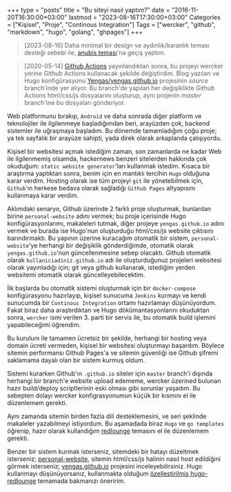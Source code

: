 +++
type = "posts"
title = "Bu siteyi nasıl yaptım?"
date = "2016-11-20T16:30:00+03:00"
lastmod = "2023-08-16T17:30:00+03:00"
Categories = ["Kişisel", "Proje", "Continous Integration"]
Tags = ["wercker", "github", "markdown", "hugo", "golang", "ghpages"]
+++

> [2023-08-16] Daha minimal bir design ve aydınlık/karanlık teması desteği sebebi ile, [anubis teması](https://github.com/Mitrichius/hugo-theme-anubis)'na geçiş yaptım.

> [2020-05-14] [Github Actions](https://github.com/features/actions) yayınlandıktan sonra, bu projeyi wercker yerine Github Actions kullanacak şekilde değiştirdim. Blog yazıları ve Hugo konfigürasyonu [Yengas/yengas.github.io](https://github.com/Yengas/yengas.github.io/tree/source) projesinin *source* branch'inde yer alıyor. Bu branch'de yapılan her değişiklikte Github Actions html/css/js dosyalarını oluşturup, aynı projenin *master* branch'ine bu dosyaları gönderiyor.

Web platformunu bırakıp, `Android` ve daha sonrada diğer platform ve teknolojiler ile ilgilenmeye başladığımdan beri, arayüzden çok, backend sistemler ile uğraşmaya başladım. Bu dönemde tamamladığım çoğu proje; ya tek sayfalık bir arayüze sahipti, yada direk olarak arkaplanda çalışıyordu.

Kişisel bir websitesi açmak istediğim zaman, son zamanlarda ne kadar Web ile ilgilenmemiş olsamda, hackernews benzeri sitelerden hakkında çok okuduğum: `static website generator`'ları kullanmak istedim. Kısaca bir araştırma yaptıktan sonra, benim için en mantıklı tercihin `Hugo` olduğuna karar verdim. Hosting olarak ise tüm projeyi `git` ile yönetebilmek için, `Github`'ın herkese bedava olarak sağladığı `Github Pages` altyapısını kullanmaya karar verdim.

Aklımdaki senaryo, Github üzerinde 2 farklı proje oluşturmak, bunlardan birine `personal-website` adını vermek; bu proje içerisinde Hugo konfigürasyonlarımı, makaleleri tutmak, diğer projeye `yengas.github.io` adını vermek ve burada ise Hugo'nun oluşturduğu html/css/js website çıktısını barındırmaktı. Bu yapının üzerine kuracağım otomatik bir sistem, `personal-website`'ye herhangi bir değişiklik gönderdiğimde, otomatik olarak `yengas.github.io`'nun güncellenmesine sebep olacaktı. Github otomatik olarak `kullaniciadiniz.github.io` adı ile oluşturduğunuz projeleri websitesi olarak yayınladığı için; git veya github kullanarak, istediğim yerden websitemi otomatik olarak güncelleyebilecektim.

İlk başlarda bu otomatik sistemi oluşturmak için bir `docker-compose` konfigürasyonu hazırlayıp, kişisel sunucuma `Jenkins` kurmayı ve kendi sunucumda bir `Continous Integration` ortamı hazırlamayı düşünüyordum. Fakat biraz daha araştırdıktan ve Hugo dökümantasyonlarını okuduktan sonra, `wercker` ismi verilen 3. parti bir servis ile, bu otomatik build işlemini yapabileceğimi öğrendim.

Bu kurulum ile tamamen ücretsiz bir şekilde, herhangi bir hosting veya domain ücreti vermeden, kişisel bir websitesi oluşturmayı başardım. Böylece sitemin performansı Github Pages'a ve sitemin güvenliği ise Github şifremi saklamama dayalı olan bir sistem kurmuş oldum.

Sistemi kurarken Github'ın `.github.io` siteler için `master` branch'i dışında herhangi bir branch'e website upload edememe, wercker üzerined bulunan hazır build/deploy scriptlerinin eski olması gibi sorunlar yaşadım. Bu sebepten dolayı wercker konfigrasyonumun küçük bir kısmını el ile düzenlemem gerekti.

Aynı zamanda sitemin birden fazla dili desteklemesini, ve seri şeklinde makaleler yazabilmeyi istiyordum. Bu aşamadada biraz `Hugo` ve `go templates` öğrenip, hazır olarak kullandığım [redlounge](https://github.com/tmaiaroto/hugo-redlounge) temasını el ile düzenlemem gerekti.

Benzer bir sistem kurmak isterseniz, sitemdeki bir hatayı düzeltmek isterseniz; [personal-website](https://github.com/Yengas/personal-website), sitemin html/css/js halinin nasıl host edildiğini görmek isterseniz; [yengas.github.io](https://github.com/Yengas/yengas.github.io) projesini inceleyebilirsiniz. Hugo kullanmayı düşünüyorsanız, kullanmakta olduğum [özelleştirilmiş hugo-redlounge](https://github.com/Yengas/hugo-redlounge) temamada bakmanızı öneririm.
